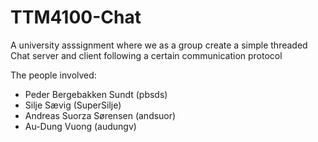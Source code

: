 # TTM4100-Chat
A university asssignment where we as a group create a simple threaded Chat server and client following a certain communication protocol

The people involved:
* Peder Bergebakken Sundt (pbsds)
* Silje Sævig (SuperSilje)
* Andreas Suorza Sørensen (andsuor)
* Au-Dung Vuong (audungv)